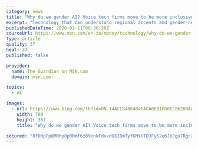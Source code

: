```yaml
---
category: news
title: "Why do we gender AI? Voice tech firms move to be more inclusive"
excerpt: "Technology that can understand regional accents and gender-neutral voice assistants are among the developments expected in the voice technology field in 2020. Products such as Alexa and Siri have faced mounting criticism that the technology behind them disproportionately misunderstands women,"
publishedDateTime: 2020-01-11T08:36:29Z
sourceUrl: https://www.msn.com/en-za/money/technology/why-do-we-gender-ai-voice-tech-firms-move-to-be-more-inclusive/ar-BBYQJHm
type: article
quality: 37
heat: 37
published: false

provider:
  name: The Guardian on MSN.com
  domain: msn.com

topics:
  - AI

images:
  - url: https://www.bing.com/th?id=ON.14ACC84864B4EACA0E91FD6EC86280AA
    width: 700
    height: 367
    title: "Why do we gender AI? Voice tech firms move to be more inclusive"

secured: "8fD0pFpQM0hp8pRNmf6z89enkFdvvdOXI8mTyfKMYHTDJFy52e6JUJgu7RgczDJsaC78Oc73pJGIBNQDFxvltATsy3uBqGg9BIHmr5f4P5TVAVa+vUcdfLbAOyuxCBVDyOoeoU60QPWeFFvaSrevZ68z6Npiye12Cw9HjWinL0+0yO2j4zqKuW23Fiqv7fvyTBdW8YnDVjQbRMMlFpIZcQYLXMtpyoF8sLNxeAdPLXG3Uv17ZMt/z516egiZiinDz7utVdjeDp6es/oO0tB4LQ==;Igj+2O5gHmFt2p9iju3BOQ=="
---
```


